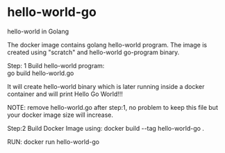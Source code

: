 # hello-world-go
hello-world in Golang

The docker image contains golang hello-world program. The image is created using "scratch" and hello-world go-program binary.

Step: 1
Build hello-world program:  
go build hello-world.go

It will create hello-world binary which is later running inside a docker container and will print Hello Go World!!!

NOTE: remove hello-world.go after step:1, no problem to keep this file but your docker image size will increase.

Step:2
Build Docker Image using:
docker build --tag hello-world-go .

RUN: docker run hello-world-go
